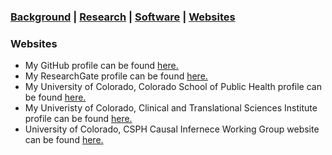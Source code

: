 ### [Background](https://SharonLutz.github.io)  | [Research](https://SharonLutz.github.io/research) | [Software](https://SharonLutz.github.io/software)  | [Websites](https://SharonLutz.github.io/website)

### Websites 
- My GitHub profile can be found [here.](https://github.com/SharonLutz)
- My ResearchGate profile can be found [here.](https://www.researchgate.net/profile/Sharon_Lutz2)
- My University of Colorado, Colorado School of Public Health profile can be found [here.](http://www.ucdenver.edu/academics/colleges/PublicHealth/Academics/departments/Biostatistics/About/Faculty/Pages/LutzS.aspx)
- My Univeristy of Colorado, Clinical and Translational Sciences Institute profile can be found [here.](https://profiles.ucdenver.edu/display/225005)
- University of Colorado, CSPH Causal Infernece Working Group website can be found [here.](http://www.ucdenver.edu/academics/colleges/PublicHealth/Academics/departments/Biostatistics/WorkingGroups/Pages/Causal-Inference-Working-Group.aspx)

